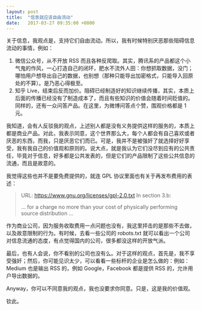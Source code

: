 ```yaml
---
layout: post
title:  "信息就应该自由流动"
date:   2017-03-27 09:35:00 +0800
---
```


关于信息，我观点是，支持它们自由流动。所以，我有时候特别厌恶那些阻碍信息流动的事情，例如：

1. 微信公众号，从不开放 RSS 而且各种反爬取。其实，腾讯系的产品都这个小气鬼的作风，一心打造自己的闭环，肥水不流外人田：你想抓取数据，没门；哪怕用户想导出自己的数据，也别想（那种只能导出加密格式，只能导入回原处的不算）。是乃恶心得极至。
2. 知乎 Live，结束后反而加价。阻碍已经制造好的知识继续传播，其实，本质上后面的传播已经没有了制造成本了，而且有些知识的价值会随着时间贬值的。同样的，还有一众问答产品。在这里，为微博问答点个赞，围观价格都是 1 元。

我知道，会有人反驳我的观点，上述别人都是没有义务提供这样的服务的，本质上都是商业产品。对此，我表示同意，这个世界那么大，每个人都会有自己喜欢或者厌恶的东西，而我，只是厌恶它们而已。可是，我并不是被强奸了就选择好好享受，我有我自己的价值观和原则的。说大点，就是我认为它们没尽到应有的公共责任，毕竟对于信息，好多都是公共发表的，但是它们的产品限制了这些公共信息的流通，而且是故意的。

我觉得这些也并不是要免费提供的，就连 GPL 协议里面也有关于再发布费用的表述：

>URL: https://www.gnu.org/licenses/gpl-2.0.txt
>In section 3.b:
>
>… for a charge no more than your cost of physically performing source distribution …

作为商业公司，因为服务收取费用一点问题也没有，我这里抨击的是那些不去做，以及故意限制的行为。有时候，去看一些公司的 robots.txt 就可以看出一个公司对信息流通的态度，有点觉得国内的公司，很多都没这样的开放气派。

最后，也有人会说，你不看别的公司也没有么。对于这样的观点，首先是，我不享受强奸；然后，你可能见识太少，可以看看一些标杆的企业是怎么做的：例如：Medium 也是输出 RSS 的，例如 Google，Facebook 都是提供 RSS 的，允许用户导出数据的。

Anyway，你可以不同意我的观点，我也没要求你同意。只是，这是我的价值观。

钦此。